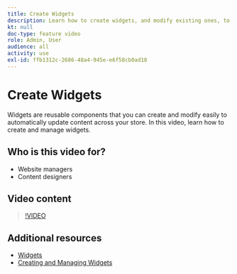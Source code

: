 ```yaml
---
title: Create Widgets
description: Learn how to create widgets, and modify existing ones, to automatically update content across your store.
kt: null
doc-type: feature video
role: Admin, User
audience: all
activity: use
exl-id: ffb1312c-2686-48a4-945e-e6f58cb0ad18
---
```

# Create Widgets

Widgets are reusable components that you can create and modify easily to automatically update content across your store. In this video, learn how to create and manage widgets.

## Who is this video for?

- Website managers
- Content designers

## Video content

>[!VIDEO](https://video.tv.adobe.com/v/343786?quality=12&learn=on)

## Additional resources

- [Widgets](https://docs.magento.com/user-guide/cms/widgets.html)
- [Creating and Managing Widgets](https://docs.magento.com/user-guide/cms/widget-create.html)
